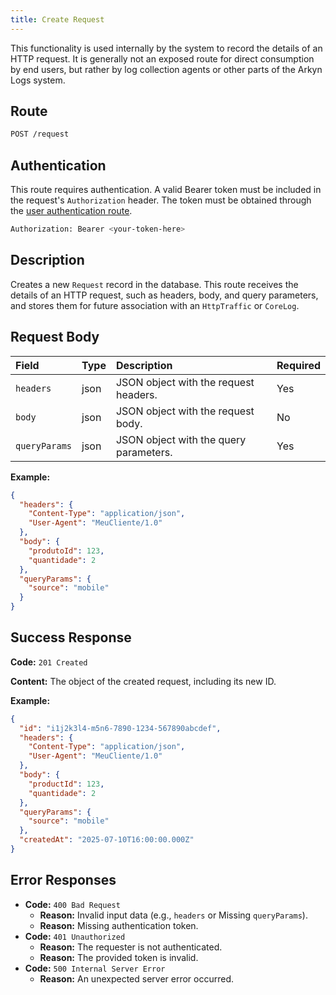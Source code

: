 ```yaml
---
title: Create Request
---
```


This functionality is used internally by the system to record the details of an HTTP request. It is generally not an exposed route for direct consumption by end users, but rather by log collection agents or other parts of the Arkyn Logs system.

## Route

```bash
POST /request
```

## Authentication

This route requires authentication. A valid Bearer token must be included in the request's `Authorization` header. The token must be obtained through the [user authentication route](/user/authuser/).

```bash
Authorization: Bearer <your-token-here>
```

## Description

Creates a new `Request` record in the database. This route receives the details of an HTTP request, such as headers, body, and query parameters, and stores them for future association with an `HttpTraffic` or `CoreLog`.

## Request Body

| Field         | Type | Description                            | Required |
| :------------ | :--- | :------------------------------------- | :------- |
| `headers`     | json | JSON object with the request headers.  | Yes      |
| `body`        | json | JSON object with the request body.     | No       |
| `queryParams` | json | JSON object with the query parameters. | Yes      |

**Example:**

```json
{
  "headers": {
    "Content-Type": "application/json",
    "User-Agent": "MeuCliente/1.0"
  },
  "body": {
    "produtoId": 123,
    "quantidade": 2
  },
  "queryParams": {
    "source": "mobile"
  }
}
```

## Success Response

**Code:** `201 Created`

**Content:** The object of the created request, including its new ID.

**Example:**

```json
{
  "id": "i1j2k3l4-m5n6-7890-1234-567890abcdef",
  "headers": {
    "Content-Type": "application/json",
    "User-Agent": "MeuCliente/1.0"
  },
  "body": {
    "productId": 123,
    "quantidade": 2
  },
  "queryParams": {
    "source": "mobile"
  },
  "createdAt": "2025-07-10T16:00:00.000Z"
}
```

## Error Responses

- **Code:** `400 Bad Request`
  - **Reason:** Invalid input data (e.g., `headers` or Missing `queryParams`).
  - **Reason:** Missing authentication token.
- **Code:** `401 Unauthorized`
  - **Reason:** The requester is not authenticated.
  - **Reason:** The provided token is invalid.
- **Code:** `500 Internal Server Error`
  - **Reason:** An unexpected server error occurred.
